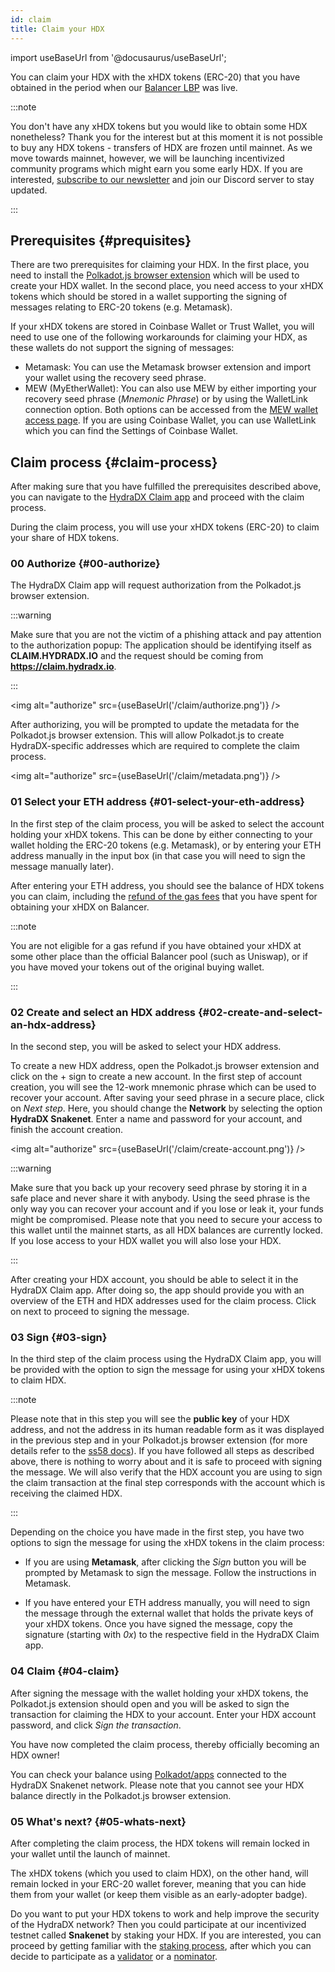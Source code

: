 ```yaml
---
id: claim
title: Claim your HDX
---
```


import useBaseUrl from '@docusaurus/useBaseUrl';

You can claim your HDX with the xHDX tokens (ERC-20) that you have obtained in the period when our [Balancer LBP](https://hydradx.substack.com/p/lbp-announcement) was live.

:::note

You don't have any xHDX tokens but you would like to obtain some HDX nonetheless? Thank you for the interest but at this moment it is not possible to buy any HDX tokens - transfers of HDX are frozen until mainnet. As we move towards mainnet, however, we will be launching incentivized community programs which might earn you some early HDX. If you are interested, [subscribe to our newsletter](https://hydradx.substack.com) and join our Discord server to stay updated.

:::

## Prerequisites {#prequisites}

There are two prerequisites for claiming your HDX. In the first place, you need to install the [Polkadot.js browser extension](https://polkadot.js.org/extension/) which will be used to create your HDX wallet. In the second place, you need access to your xHDX tokens which should be stored in a wallet supporting the signing of messages relating to ERC-20 tokens (e.g. Metamask).

If your xHDX tokens are stored in Coinbase Wallet or Trust Wallet, you will need to use one of the following workarounds for claiming your HDX, as these wallets do not support the signing of messages:
* Metamask: You can use the Metamask browser extension and import your wallet using the recovery seed phrase.
* MEW (MyEtherWallet): You can also use MEW by either importing your recovery seed phrase (*Mnemonic Phrase*) or by using the WalletLink connection option. Both options can be accessed from the [MEW wallet access page](https://www.myetherwallet.com/access-my-wallet). If you are using Coinbase Wallet, you can use WalletLink which you can find the Settings of Coinbase Wallet.

## Claim process {#claim-process}

After making sure that you have fulfilled the prerequisites described above, you can navigate to the [HydraDX Claim app](https://claim.hydradx.io) and proceed with the claim process.

During the claim process, you will use your xHDX tokens (ERC-20) to claim your share of HDX tokens.

### 00 Authorize {#00-authorize}

The HydraDX Claim app will request authorization from the Polkadot.js browser extension.

:::warning

Make sure that you are not the victim of a phishing attack and pay attention to the authorization popup: The application should be identifying itself as **CLAIM.HYDRADX.IO** and the request should be coming from **https://claim.hydradx.io**.

:::

<img alt="authorize" src={useBaseUrl('/claim/authorize.png')} />

After authorizing, you will be prompted to update the metadata for the Polkadot.js browser extension. This will allow Polkadot.js to create HydraDX-specific addresses which are required to complete the claim process.

<img alt="authorize" src={useBaseUrl('/claim/metadata.png')} />

### 01 Select your ETH address {#01-select-your-eth-address}

In the first step of the claim process, you will be asked to select the account holding your xHDX tokens. This can be done by either connecting to your wallet holding the ERC-20 tokens (e.g. Metamask), or by entering your ETH address manually in the input box (in that case you will need to sign the message manually later).

After entering your ETH address, you should see the balance of HDX tokens you can claim, including the [refund of the gas fees](https://hydradx.substack.com/p/first-governance-vote) that you have spent for obtaining your xHDX on Balancer.

:::note

You are not eligible for a gas refund if you have obtained your xHDX at some other place than the official Balancer pool (such as Uniswap), or if you have moved your tokens out of the original buying wallet.

:::

### 02 Create and select an HDX address {#02-create-and-select-an-hdx-address}

In the second step, you will be asked to select your HDX address.

To create a new HDX address, open the Polkadot.js browser extension and click on the + sign to create a new account. In the first step of account creation, you will see the 12-work mnemonic phrase which can be used to recover your account. After saving your seed phrase in a secure place, click on *Next step*. Here, you should change the **Network** by selecting the option **HydraDX Snakenet**. Enter a name and password for your account, and finish the account creation.

<img alt="authorize" src={useBaseUrl('/claim/create-account.png')} />

:::warning 

Make sure that you back up your recovery seed phrase by storing it in a safe place and never share it with anybody. Using the seed phrase is the only way you can recover your account and if you lose or leak it, your funds might be compromised. Please note that you need to secure your access to this wallet until the mainnet starts, as all HDX balances are currently locked. If you lose access to your HDX wallet you will also lose your HDX.

:::

After creating your HDX account, you should be able to select it in the HydraDX Claim app. After doing so, the app should provide you with an overview of the ETH and HDX addresses used for the claim process. Click on next to proceed to signing the message.

### 03 Sign {#03-sign}

In the third step of the claim process using the HydraDX Claim app, you will be provided with the option to sign the message for using your xHDX tokens to claim HDX.

:::note

Please note that in this step you will see the **public key** of your HDX address, and not the address in its human readable form as it was displayed in the previous step and in your Polkadot.js browser extension (for more details refer to the [ss58 docs](https://polkadot.js.org/docs/keyring/start/ss58)). If you have followed all steps as described above, there is nothing to worry about and it is safe to proceed with signing the message. We will also verify that the HDX account you are using to sign the claim transaction at the final step corresponds with the account which is receiving the claimed HDX.

:::

Depending on the choice you have made in the first step, you have two options to sign the message for using the xHDX tokens in the claim process:

* If you are using **Metamask**, after clicking the *Sign* button you will be prompted by Metamask to sign the message. Follow the instructions in Metamask.

* If you have entered your ETH address manually, you will need to sign the message through the external wallet that holds the private keys of your xHDX tokens. Once you have signed the message, copy the signature (starting with *0x*) to the respective field in the HydraDX Claim app.

### 04 Claim {#04-claim}

After signing the message with the wallet holding your xHDX tokens, the Polkadot.js extension should open and you will be asked to sign the transaction for claiming the HDX to your account. Enter your HDX account password, and click *Sign the transaction*.

You have now completed the claim process, thereby officially becoming an HDX owner!

You can check your balance using [Polkadot/apps](https://polkadot.js.org/apps/?rpc=wss%3A%2F%2Frpc-01.snakenet.hydradx.io#/accounts) connected to the HydraDX Snakenet network. Please note that you cannot see your HDX balance directly in the Polkadot.js browser extension.

### 05 What's next? {#05-whats-next}

After completing the claim process, the HDX tokens will remain locked in your wallet until the launch of mainnet. 

The xHDX tokens (which you used to claim HDX), on the other hand, will remain locked in your ERC-20 wallet forever, meaning that you can hide them from your wallet (or keep them visible as an early-adopter badge).

Do you want to put your HDX tokens to work and help improve the security of the HydraDX network? Then you could participate at our incentivized testnet called **Snakenet** by staking your HDX. If you are interested, you can proceed by getting familiar with the [staking process](/staking), after which you can decide to participate as a [validator](/start_validating) or a [nominator](/start_nominating).
